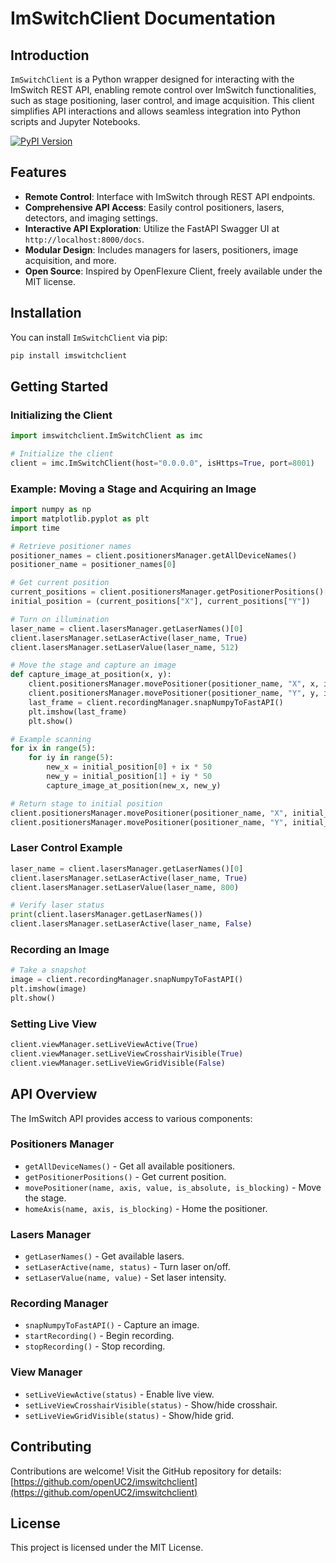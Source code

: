 # ImSwitchClient Documentation

## Introduction

`ImSwitchClient` is a Python wrapper designed for interacting with the ImSwitch REST API, enabling remote control over ImSwitch functionalities, such as stage positioning, laser control, and image acquisition. This client simplifies API interactions and allows seamless integration into Python scripts and Jupyter Notebooks.

[![PyPI Version](https://img.shields.io/pypi/v/imswitchclient.svg)](https://pypi.python.org/pypi/imswitchclient)

## Features

- **Remote Control**: Interface with ImSwitch through REST API endpoints.
- **Comprehensive API Access**: Easily control positioners, lasers, detectors, and imaging settings.
- **Interactive API Exploration**: Utilize the FastAPI Swagger UI at `http://localhost:8000/docs`.
- **Modular Design**: Includes managers for lasers, positioners, image acquisition, and more.
- **Open Source**: Inspired by OpenFlexure Client, freely available under the MIT license.

## Installation

You can install `ImSwitchClient` via pip:

```bash
pip install imswitchclient
```

## Getting Started

### Initializing the Client

```python
import imswitchclient.ImSwitchClient as imc

# Initialize the client
client = imc.ImSwitchClient(host="0.0.0.0", isHttps=True, port=8001)
```

### Example: Moving a Stage and Acquiring an Image

```python
import numpy as np
import matplotlib.pyplot as plt
import time

# Retrieve positioner names
positioner_names = client.positionersManager.getAllDeviceNames()
positioner_name = positioner_names[0]

# Get current position
current_positions = client.positionersManager.getPositionerPositions()[positioner_name]
initial_position = (current_positions["X"], current_positions["Y"])

# Turn on illumination
laser_name = client.lasersManager.getLaserNames()[0]
client.lasersManager.setLaserActive(laser_name, True)
client.lasersManager.setLaserValue(laser_name, 512)

# Move the stage and capture an image
def capture_image_at_position(x, y):
    client.positionersManager.movePositioner(positioner_name, "X", x, is_absolute=True, is_blocking=True)
    client.positionersManager.movePositioner(positioner_name, "Y", y, is_absolute=True, is_blocking=True)
    last_frame = client.recordingManager.snapNumpyToFastAPI()
    plt.imshow(last_frame)
    plt.show()

# Example scanning
for ix in range(5):
    for iy in range(5):
        new_x = initial_position[0] + ix * 50
        new_y = initial_position[1] + iy * 50
        capture_image_at_position(new_x, new_y)

# Return stage to initial position
client.positionersManager.movePositioner(positioner_name, "X", initial_position[0], is_absolute=True, is_blocking=True)
client.positionersManager.movePositioner(positioner_name, "Y", initial_position[1], is_absolute=True, is_blocking=True)
```

### Laser Control Example

```python
laser_name = client.lasersManager.getLaserNames()[0]
client.lasersManager.setLaserActive(laser_name, True)
client.lasersManager.setLaserValue(laser_name, 800)

# Verify laser status
print(client.lasersManager.getLaserNames())
client.lasersManager.setLaserActive(laser_name, False)
```

### Recording an Image

```python
# Take a snapshot
image = client.recordingManager.snapNumpyToFastAPI()
plt.imshow(image)
plt.show()
```

### Setting Live View

```python
client.viewManager.setLiveViewActive(True)
client.viewManager.setLiveViewCrosshairVisible(True)
client.viewManager.setLiveViewGridVisible(False)
```

## API Overview

The ImSwitch API provides access to various components:

### Positioners Manager
- `getAllDeviceNames()` - Get all available positioners.
- `getPositionerPositions()` - Get current position.
- `movePositioner(name, axis, value, is_absolute, is_blocking)` - Move the stage.
- `homeAxis(name, axis, is_blocking)` - Home the positioner.

### Lasers Manager
- `getLaserNames()` - Get available lasers.
- `setLaserActive(name, status)` - Turn laser on/off.
- `setLaserValue(name, value)` - Set laser intensity.

### Recording Manager
- `snapNumpyToFastAPI()` - Capture an image.
- `startRecording()` - Begin recording.
- `stopRecording()` - Stop recording.

### View Manager
- `setLiveViewActive(status)` - Enable live view.
- `setLiveViewCrosshairVisible(status)` - Show/hide crosshair.
- `setLiveViewGridVisible(status)` - Show/hide grid.

## Contributing

Contributions are welcome! Visit the GitHub repository for details: [https://github.com/openUC2/imswitchclient](https://github.com/openUC2/imswitchclient)

## License

This project is licensed under the MIT License.

